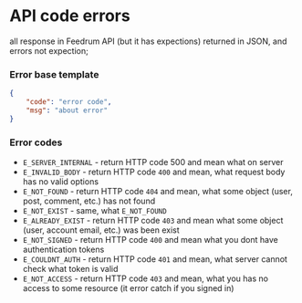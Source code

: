 # API code errors

all response in Feedrum API (but it has expections) returned in JSON, and errors not expection;

### Error base template
```json
{
	"code": "error code",
	"msg": "about error"
}
```

### Error codes

- `E_SERVER_INTERNAL` - return HTTP code 500 and mean what on server 
- `E_INVALID_BODY` - return HTTP code `400` and mean, what request body has no valid options 
- `E_NOT_FOUND` - return HTTP code `404` and mean, what some object (user, post, comment, etc.) has not found
- `E_NOT_EXIST` - same, what `E_NOT_FOUND`
- `E_ALREADY_EXIST` - return  HTTP code `403` and mean what some object (user, account email, etc.) was been exist
- `E_NOT_SIGNED` - return  HTTP code `400` and mean what you dont have authentication tokens
- `E_COULDNT_AUTH` - return  HTTP code `401` and mean, what server cannot check what token is valid
- `E_NOT_ACCESS` - return HTTP code `403` and mean, what you has no access to some resource (it error catch if you signed in)